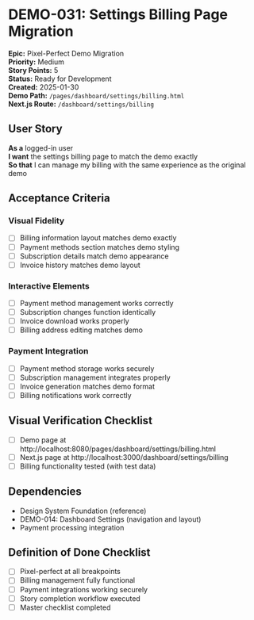 # DEMO-031: Settings Billing Page Migration

**Epic:** Pixel-Perfect Demo Migration  
**Priority:** Medium  
**Story Points:** 5  
**Status:** Ready for Development  
**Created:** 2025-01-30  
**Demo Path:** `/pages/dashboard/settings/billing.html`  
**Next.js Route:** `/dashboard/settings/billing`

## User Story

**As a** logged-in user  
**I want** the settings billing page to match the demo exactly  
**So that** I can manage my billing with the same experience as the original demo

## Acceptance Criteria

### Visual Fidelity
- [ ] Billing information layout matches demo exactly
- [ ] Payment methods section matches demo styling
- [ ] Subscription details match demo appearance
- [ ] Invoice history matches demo layout

### Interactive Elements
- [ ] Payment method management works correctly
- [ ] Subscription changes function identically
- [ ] Invoice download works properly
- [ ] Billing address editing matches demo

### Payment Integration
- [ ] Payment method storage works securely
- [ ] Subscription management integrates properly
- [ ] Invoice generation matches demo format
- [ ] Billing notifications work correctly

## Visual Verification Checklist
- [ ] Demo page at http://localhost:8080/pages/dashboard/settings/billing.html
- [ ] Next.js page at http://localhost:3000/dashboard/settings/billing
- [ ] Billing functionality tested (with test data)

## Dependencies
- Design System Foundation (reference)
- DEMO-014: Dashboard Settings (navigation and layout)
- Payment processing integration

## Definition of Done Checklist
- [ ] Pixel-perfect at all breakpoints
- [ ] Billing management fully functional
- [ ] Payment integrations working securely
- [ ] Story completion workflow executed
- [ ] Master checklist completed